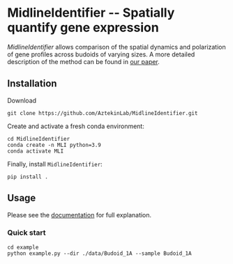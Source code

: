 # MidlineIdentifier -- Spatially quantify gene expression
*MidlineIdentifier* allows comparison of the spatial dynamics and polarization of gene profiles across budoids of varying sizes. A more detailed description of the method can be found in [our paper](https://doi.org/).

<!---[Schematics](./figs/Schematics.png)-->


## Installation

Download
```console
git clone https://github.com/AztekinLab/MidlineIdentifier.git
```

Create and activate a fresh conda environment:
```console
cd MidlineIdentifier
conda create -n MLI python=3.9
conda activate MLI
```

Finally, install `MidlineIdentifier`:
```console
pip install .
```


## Usage
Please see the [documentation](https://midlineidentifier.readthedocs.io/en/latest/) for full explanation.

### Quick start
```console
cd example
python example.py --dir ./data/Budoid_1A --sample Budoid_1A
```